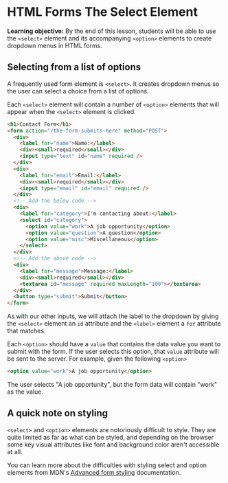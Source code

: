 <h1>
  <span class="headline">HTML Forms</span>
  <span class="subhead">The Select Element</span>
</h1>

**Learning objective:** By the end of this lesson, students will be able to use the `<select>` element and its accompanying `<option>` elements to create dropdown menus in HTML forms.

## Selecting from a list of options

A frequently used form element is `<select>`. It creates dropdown menus so the user can select a choice from a list of options.

Each `<select>` element will contain a number of `<option>` elements that will appear when the `<select>` element is clicked.

```html
<h1>Contact Form</h1>
<form action="/the-form-submits-here" method="POST">
  <div>
    <label for="name">Name:</label>
    <div><small>required</small></div>
    <input type="text" id="name" required />
  </div>
  <div>
    <label for="email">Email:</label>
    <div><small>required</small></div>
    <input type="email" id="email" required />
  </div>
  <!-- Add the below code -->
  <div>
    <label for="category">I'm contacting about:</label>
    <select id="category">
      <option value="work">A job opportunity</option>
      <option value="question">A question</option>
      <option value="misc">Miscellaneous</option>
    </select>
  </div>
  <!-- Add the above code -->
  <div>
    <label for="message">Message:</label>
    <div><small>required</small></div>
    <textarea id="message" required maxLength="100"></textarea>
  </div>
  <button type="submit">Submit</button>
</form>
```

As with our other inputs, we will attach the label to the dropdown by giving the `<select>` element an `id` attribute and the `<label>` element a `for` attribute that matches.

Each `<option>` should have a `value` that contains the data value you want to submit with the form. If the user selects this option, that `value` attribute will be sent to the server. For example, given the following `<option>`

```html
<option value="work">A job opportunity</option>
```

The user selects "A job opportunity", but the form data will contain "work" as the value.

## A quick note on styling

`<select>` and `<option>` elements are notoriously difficult to style. They are quite limited as far as what can be styled, and depending on the browser some key visual attributes like font and background color aren't accessible at all.

You can learn more about the difficulties with styling select and option elements from MDN's [Advanced form styling](https://developer.mozilla.org/en-US/docs/Learn/Forms/Advanced_form_styling) documentation.
